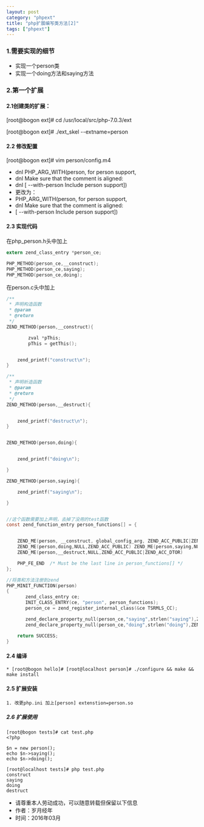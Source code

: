 ```yaml
---
layout: post
category: "phpext"
title: "php扩展编写类方法[2]"
tags: ["phpext"]
---
```


### 1.需要实现的细节

* 实现一个person类
* 实现一个doing方法和saying方法

### 2.第一个扩展

#### 2.1创建类的扩展：

[root@bogon ext]# cd /usr/local/src/php-7.0.3/ext

[root@bogon ext]# ./ext_skel --extname=person

#### 2.2 修改配置
[root@bogon ext]# vim person/config.m4

* dnl PHP_ARG_WITH(person, for person support,
* dnl Make sure that the comment is aligned:
* dnl [  --with-person             Include person support])
* 更改为：
* PHP_ARG_WITH(person, for person support,
* dnl Make sure that the comment is aligned:
* [  --with-person             Include person support])


#### 2.3 实现代码
在php_person.h头中加上

```c
extern zend_class_entry *person_ce;

PHP_METHOD(person_ce,__construct);
PHP_METHOD(person_ce,saying);
PHP_METHOD(person_ce,doing);

```

在person.c头中加上

```c
/**
 * 声明构造函数
 * @param
 * @return
 */
ZEND_METHOD(person,__construct){

        zval *pThis;
        pThis = getThis();


	zend_printf("construct\n");
}

/**
 * 声明析造函数
 * @param
 * @return
 */
ZEND_METHOD(person,__destruct){


	zend_printf("destruct\n");
}


ZEND_METHOD(person,doing){


	zend_printf("doing\n");

}

ZEND_METHOD(person,saying){

	zend_printf("saying\n");

}


//这个函数需要加上声明，去掉了没用的test函数
const zend_function_entry person_functions[] = {


	ZEND_ME(person, __construct, global_config_arg, ZEND_ACC_PUBLIC|ZEND_ACC_CTOR)
	ZEND_ME(person,doing,NULL,ZEND_ACC_PUBLIC) ZEND_ME(person,saying,NULL,ZEND_ACC_PUBLIC)
	ZEND_ME(person,__destruct,NULL,ZEND_ACC_PUBLIC|ZEND_ACC_DTOR)

	PHP_FE_END	/* Must be the last line in person_functions[] */
};

//将类和方法注册到zend
PHP_MINIT_FUNCTION(person)
{
       zend_class_entry ce;
       INIT_CLASS_ENTRY(ce, "person", person_functions);
       person_ce = zend_register_internal_class(&ce TSRMLS_CC);

       zend_declare_property_null(person_ce,"saying",strlen("saying"),ZEND_ACC_PUBLIC);
       zend_declare_property_null(person_ce,"doing",strlen("doing"),ZEND_ACC_PUBLIC);

	return SUCCESS;
}

```


#### 2.4 编译
	* [root@bogon hello]# [root@localhost person]# ./configure && make && make install


#### 2.5 扩展安装
	1. 改更php.ini 加上[person] extenstion=person.so



##### 2.6 扩展使用

```shell
[root@bogon tests]# cat test.php
<?php
	
$n = new person();
echo $n->saying();
echo $n->doing();
	
[root@localhost tests]# php test.php
construct
saying
doing
destruct
```
>
- 请尊重本人劳动成功，可以随意转载但保留以下信息 
- 作者：岁月经年 
- 时间：2016年03月
